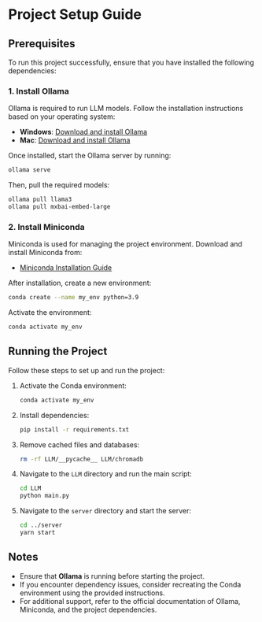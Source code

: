 # Project Setup Guide

## Prerequisites
To run this project successfully, ensure that you have installed the following dependencies:

### 1. Install Ollama
Ollama is required to run LLM models. Follow the installation instructions based on your operating system:

- **Windows**: [Download and install Ollama](https://ollama.com/download/windows)
- **Mac**: [Download and install Ollama](https://ollama.com/download/mac)

Once installed, start the Ollama server by running:
```sh
ollama serve
```
Then, pull the required models:
```sh
ollama pull llama3
ollama pull mxbai-embed-large
```

### 2. Install Miniconda
Miniconda is used for managing the project environment. Download and install Miniconda from:
- [Miniconda Installation Guide](https://docs.conda.io/en/latest/miniconda.html)

After installation, create a new environment:
```sh
conda create --name my_env python=3.9
```
Activate the environment:
```sh
conda activate my_env
```

## Running the Project
Follow these steps to set up and run the project:

1. Activate the Conda environment:
   ```sh
   conda activate my_env
   ```
2. Install dependencies:
   ```sh
   pip install -r requirements.txt
   ```
3. Remove cached files and databases:
   ```sh
   rm -rf LLM/__pycache__ LLM/chromadb
   ```
4. Navigate to the `LLM` directory and run the main script:
   ```sh
   cd LLM
   python main.py
   ```
5. Navigate to the `server` directory and start the server:
   ```sh
   cd ../server
   yarn start
   ```

## Notes
- Ensure that **Ollama** is running before starting the project.
- If you encounter dependency issues, consider recreating the Conda environment using the provided instructions.
- For additional support, refer to the official documentation of Ollama, Miniconda, and the project dependencies.

